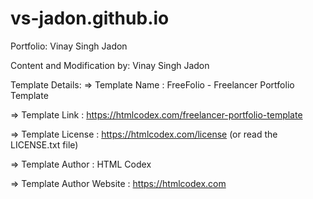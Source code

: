 # vs-jadon.github.io

Portfolio: Vinay Singh Jadon

Content and Modification by: Vinay Singh Jadon
 

Template Details:
=>  Template Name    : FreeFolio - Freelancer Portfolio Template

=>  Template Link    : https://htmlcodex.com/freelancer-portfolio-template

=>  Template License : https://htmlcodex.com/license (or read the LICENSE.txt file)

=>  Template Author  : HTML Codex

=>  Template Author Website   : https://htmlcodex.com

  
